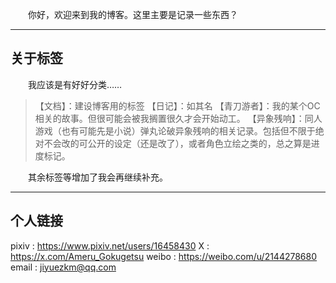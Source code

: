 &emsp;&emsp;你好，欢迎来到我的博客。这里主要是记录一些东西？

---

## 关于标签

&emsp;&emsp;我应该是有好好分类……

> 【文档】：建设博客用的标签
【日记】：如其名
【青刀游者】：我的某个OC相关的故事。但很可能会被我搁置很久才会开始动工。
【异象残响】：同人游戏（也有可能先是小说）弹丸论破异象残响的相关记录。包括但不限于绝对不会改的可公开的设定（还是改了），或者角色立绘之类的，总之算是进度标记。

&emsp;&emsp;其余标签等增加了我会再继续补充。

---
## 个人链接
pixiv : https://www.pixiv.net/users/16458430
X : https://x.com/Ameru_Gokugetsu
weibo : https://weibo.com/u/2144278680
email : jiyuezkm@qq.com
